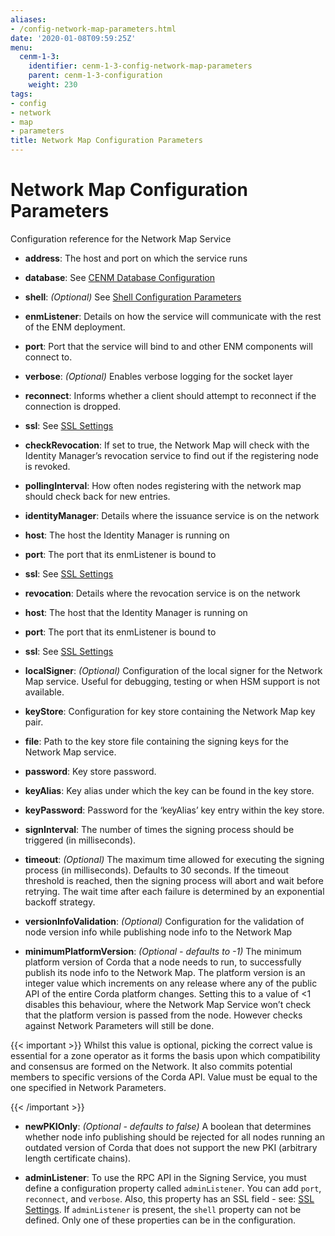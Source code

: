 ```yaml
---
aliases:
- /config-network-map-parameters.html
date: '2020-01-08T09:59:25Z'
menu:
  cenm-1-3:
    identifier: cenm-1-3-config-network-map-parameters
    parent: cenm-1-3-configuration
    weight: 230
tags:
- config
- network
- map
- parameters
title: Network Map Configuration Parameters
---
```



# Network Map Configuration Parameters

Configuration reference for the Network Map Service


* **address**:
The host and port on which the service runs


* **database**:
See [CENM Database Configuration](config-database.md)


* **shell**:
*(Optional)*  See [Shell Configuration Parameters](config-shell.md)


* **enmListener**:
Details on how the service will communicate with the rest of the ENM deployment.
<!-- Is ENM spelt out ealier in this doc?-->


* **port**:
Port that the service will bind to and other ENM components will connect to.


* **verbose**:
*(Optional)* Enables verbose logging for the socket layer


* **reconnect**:
Informs whether a client should attempt to reconnect if the connection is dropped.


* **ssl**:
See [SSL Settings](config-ssl.md)




* **checkRevocation**:
If set to true, the Network Map will check with the Identity Manager’s revocation service to find out if the registering node is revoked.


* **pollingInterval**:
How often nodes registering with the network map should check back for new entries.


* **identityManager**:
Details where the issuance service is on the network


* **host**:
The host the Identity Manager is running on


* **port**:
The port that its enmListener is bound to


* **ssl**:
See [SSL Settings](config-ssl.md)




* **revocation**:
Details where the revocation service is on the network


* **host**:
The host that the Identity Manager is running on


* **port**:
The port that its enmListener is bound to


* **ssl**:
See [SSL Settings](config-ssl.md)




* **localSigner**:
*(Optional)* Configuration of the local signer for the Network Map service. Useful for debugging, testing or when HSM support is not available.
* **keyStore**:
Configuration for key store containing the Network Map key pair.


* **file**:
Path to the key store file containing the signing keys for the Network Map service.


* **password**:
Key store password.




* **keyAlias**:
Key alias under which the key can be found in the key store.


* **keyPassword**:
Password for the ‘keyAlias’ key entry within the key store.


* **signInterval**:
The number of times the signing process should be triggered (in milliseconds).


* **timeout**:
*(Optional)* The maximum time allowed for executing the signing process (in milliseconds). Defaults
to 30 seconds. If the timeout threshold is reached, then the signing process will abort and wait before retrying. The wait time after each failure is determined by an exponential backoff strategy.




* **versionInfoValidation**:
*(Optional)* Configuration for the validation of node version info while publishing node info to the Network Map


* **minimumPlatformVersion**:
*(Optional - defaults to -1)* The minimum platform version of Corda that a node needs to run, to successfully publish its node info to the Network Map. The platform version is an integer value which increments on any release where any of the
public API of the entire Corda platform changes. Setting this to a value of <1 disables this behaviour, where the Network Map Service won’t check that the platform version is passed from the node. However checks against Network Parameters
will still be done.


{{< important >}}
Whilst this value is optional, picking the correct value is essential
for a zone operator as it forms the basis upon which compatibility and consensus
are formed on the Network. It also commits potential members to specific versions
of the Corda API. Value must be equal to the one specified in Network Parameters.


{{< /important >}}


* **newPKIOnly**:
*(Optional - defaults to false)* A boolean that determines whether node info publishing should be rejected for all nodes running an outdated
version of Corda that does not support the new PKI (arbitrary length certificate chains).

* **adminListener**:
To use the RPC API in the Signing Service, you must define a configuration property called `adminListener`.
You can add `port`, `reconnect`, and `verbose`. Also, this property has an SSL field - see: [SSL Settings](config-ssl.md).
If `adminListener` is present, the `shell` property can not be defined. Only one of these properties can be in the configuration.
